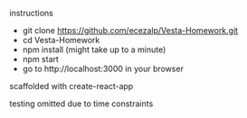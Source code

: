 instructions

- git clone https://github.com/ecezalp/Vesta-Homework.git
- cd Vesta-Homework
- npm install (might take up to a minute)
- npm start
- go to http://localhost:3000 in your browser

scaffolded with create-react-app

testing omitted due to time constraints
